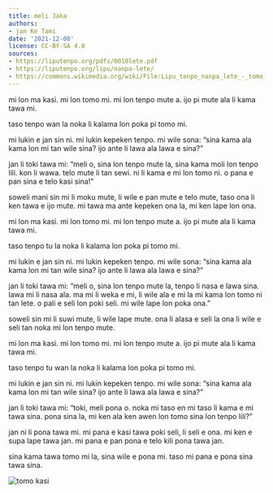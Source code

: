 ```yaml
---
title: meli Jaka
authors:
- jan Ke Tami
date: '2021-12-08'
license: CC-BY-SA 4.0
sources:
- https://liputenpo.org/pdfs/0010lete.pdf
- https://liputenpo.org/lipu/nanpa-lete/
- https://commons.wikimedia.org/wiki/File:Lipu_tenpo_nanpa_lete_-_tomo_kasi.png
---
```


mi lon ma kasi. mi lon tomo mi. mi lon tenpo mute a. ijo pi mute ala li kama tawa mi.

taso tenpo wan la noka li kalama lon poka pi tomo mi.

mi lukin e jan sin ni. mi lukin kepeken tenpo. mi wile sona: “sina kama ala kama lon mi tan wile sina? ijo ante li lawa ala lawa e sina?”

jan li toki tawa mi: “meli o, sina lon tenpo mute la, sina kama moli lon tenpo lili. kon li wawa. telo mute li tan sewi. ni li kama e mi lon tomo ni. o pana e pan sina e telo kasi sina!”

soweli mani sin mi li moku mute, li wile e pan mute e telo mute, taso ona li ken tawa e ijo mute. mi tawa ma ante kepeken ona la, mi ken lape lon ona.

mi lon ma kasi. mi lon tomo mi. mi lon tenpo mute a. ijo pi mute ala li kama tawa mi.

taso tenpo tu la noka li kalama lon poka pi tomo mi.

mi lukin e jan sin ni. mi lukin kepeken tenpo. mi wile sona: “sina kama ala kama lon mi tan wile sina? ijo ante li lawa ala lawa e sina?”

jan li toki tawa mi: “meli o, sina lon tenpo mute la, tenpo li nasa e lawa sina. lawa mi li nasa ala. ma mi li weka e mi, li wile ala e mi la mi kama lon tomo ni tan lete. o pali e seli lon poki seli. mi wile lape lon poka ona.”

soweli sin mi li suwi mute, li wile lape mute. ona li alasa e seli la ona li wile e seli tan noka mi lon tenpo mute.

mi lon ma kasi. mi lon tomo mi. mi lon tenpo mute a. ijo pi mute ala li kama tawa mi.

taso tenpo tu wan la noka li kalama lon poka pi tomo mi.

mi lukin e jan sin ni. mi lukin kepeken tenpo. mi wile sona: “sina kama ala kama lon mi tan wile sina? ijo ante li lawa ala lawa e sina?”

jan li toki tawa mi: “toki, meli pona o. noka mi taso en mi taso li kama e mi tawa sina. pona sina la, mi ken ala ken awen lon tomo sina lon tenpo lili?”

jan ni li pona tawa mi. mi pana e kasi tawa poki seli, li seli e ona. mi ken e supa lape tawa jan. mi pana e pan pona e telo kili pona tawa jan.

sina kama tawa tomo mi la, sina wile e pona mi. taso mi pana e pona sina tawa sina.

![tomo kasi](https://upload.wikimedia.org/wikipedia/commons/1/10/Lipu_tenpo_nanpa_lete_-_tomo_kasi.png)